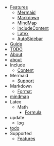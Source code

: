 - [Features](/Features)
  - [Mermaid](/Features_Mermaid)
  - [Markdown](/Features_Markdown)
  - [MindMap](/Features_MindMap)
  - [IncludeContent](/Features_IncludeContent)
  - [Latex](/Features_Latex)
  - [AutoSidebar](/Features_AutoSidebar)
- [Guide](/Guide)
- [TODO](/TODO)
- [About](/About)
- [about](/about)
- Include
  - [Content](/Include_Content)
- Mermaid
  - [Support](/Mermaid_Support)
- Markdown
  - [Format](/Markdown_Format)
- [mindmap](/mindmap)
- Latex
  - Math
    - [Formula](/Latex_Math_Formula)
- update
  - [log](/update_log)
- [todo](/todo)
- Supported
  - [Features](/Supported_Features)
